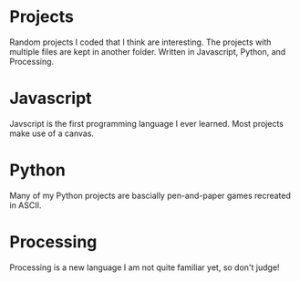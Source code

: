 # Projects
Random projects I coded that I think are interesting. The projects with multiple files are kept in another folder.
Written in Javascript, Python, and Processing.

# Javascript
Javscript is the first programming language I ever learned. Most projects make use of a canvas.

# Python
Many of my Python projects are bascially pen-and-paper games recreated in ASCII.

# Processing
Processing is a new language I am not quite familiar yet, so don't judge!
